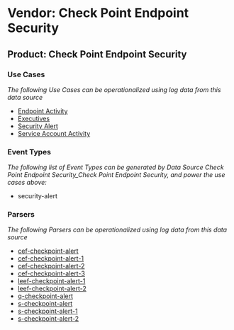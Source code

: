Vendor: Check Point Endpoint Security
=====================================
Product: Check Point Endpoint Security
--------------------------------------

### Use Cases

_The following Use Cases can be operationalized using log data from this data source_

* [Endpoint Activity](../UseCases/usecase_endpoint_activity.md)
* [Executives](../UseCases/usecase_executives.md)
* [Security Alert](../UseCases/usecase_security_alert.md)
* [Service Account Activity](../UseCases/usecase_service_account_activity.md)


### Event Types

_The following list of Event Types can be generated by Data Source Check Point Endpoint Security_Check Point Endpoint Security, and power the use cases above:_

- security-alert


### Parsers

_The following Parsers can be operationalized using log data from this data source_

* [cef-checkpoint-alert](../Parsers/parserContent_cef-checkpoint-alert.md)
* [cef-checkpoint-alert-1](../Parsers/parserContent_cef-checkpoint-alert-1.md)
* [cef-checkpoint-alert-2](../Parsers/parserContent_cef-checkpoint-alert-2.md)
* [cef-checkpoint-alert-3](../Parsers/parserContent_cef-checkpoint-alert-3.md)
* [leef-checkpoint-alert-1](../Parsers/parserContent_leef-checkpoint-alert-1.md)
* [leef-checkpoint-alert-2](../Parsers/parserContent_leef-checkpoint-alert-2.md)
* [q-checkpoint-alert](../Parsers/parserContent_q-checkpoint-alert.md)
* [s-checkpoint-alert](../Parsers/parserContent_s-checkpoint-alert.md)
* [s-checkpoint-alert-1](../Parsers/parserContent_s-checkpoint-alert-1.md)
* [s-checkpoint-alert-2](../Parsers/parserContent_s-checkpoint-alert-2.md)
